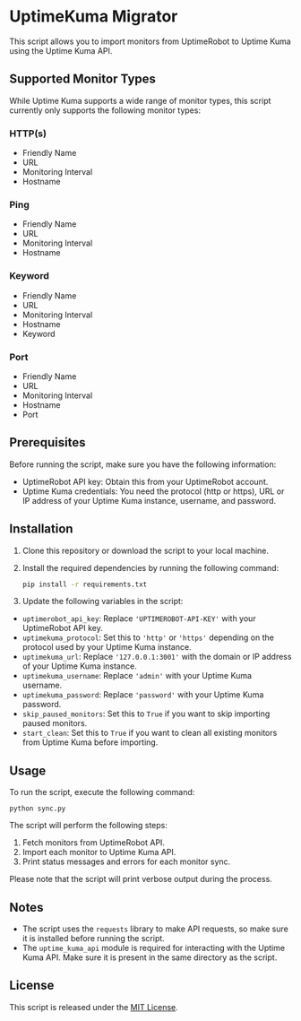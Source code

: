# UptimeKuma Migrator

This script allows you to import monitors from UptimeRobot to Uptime Kuma using the Uptime Kuma API.

## Supported Monitor Types
While Uptime Kuma supports a wide range of monitor types, this script currently only supports the following monitor types:
### HTTP(s)
- Friendly Name
- URL
- Monitoring Interval
- Hostname

### Ping
- Friendly Name
- URL
- Monitoring Interval
- Hostname

### Keyword
- Friendly Name
- URL
- Monitoring Interval
- Hostname
- Keyword

### Port
- Friendly Name
- URL
- Monitoring Interval
- Hostname
- Port

## Prerequisites

Before running the script, make sure you have the following information:

- UptimeRobot API key: Obtain this from your UptimeRobot account.
- Uptime Kuma credentials: You need the protocol (http or https), URL or IP address of your Uptime Kuma instance, username, and password.

## Installation

1. Clone this repository or download the script to your local machine.

2. Install the required dependencies by running the following command:

    ```bash
    pip install -r requirements.txt
    ```


3. Update the following variables in the script:

- `uptimerobot_api_key`: Replace `'UPTIMEROBOT-API-KEY'` with your UptimeRobot API key.
- `uptimekuma_protocol`: Set this to `'http'` or `'https'` depending on the protocol used by your Uptime Kuma instance.
- `uptimekuma_url`: Replace `'127.0.0.1:3001'` with the domain or IP address of your Uptime Kuma instance.
- `uptimekuma_username`: Replace `'admin'` with your Uptime Kuma username.
- `uptimekuma_password`: Replace `'password'` with your Uptime Kuma password.
- `skip_paused_monitors`: Set this to `True` if you want to skip importing paused monitors.
- `start_clean`: Set this to `True` if you want to clean all existing monitors from Uptime Kuma before importing.

## Usage

To run the script, execute the following command:

```python sync.py```


The script will perform the following steps:

1. Fetch monitors from UptimeRobot API.
2. Import each monitor to Uptime Kuma API.
3. Print status messages and errors for each monitor sync.

Please note that the script will print verbose output during the process.

## Notes

- The script uses the `requests` library to make API requests, so make sure it is installed before running the script.
- The `uptime_kuma_api` module is required for interacting with the Uptime Kuma API. Make sure it is present in the same directory as the script.

## License

This script is released under the [MIT License](LICENSE).

